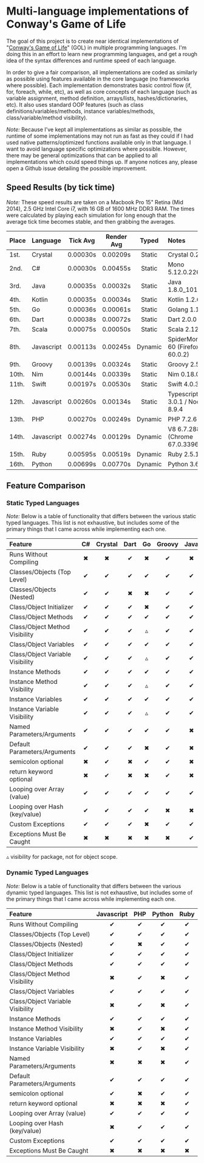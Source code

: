 # Multi-language implementations of Conway's Game of Life

The goal of this project is to create near identical implementations of "[Conway's Game of Life](http://en.wikipedia.org/wiki/Conway's_Game_of_Life)" (GOL) in multiple programming languages. I'm doing this in an effort to learn new programming languages, and get a rough idea of the syntax differences and runtime speed of each language.

In order to give a fair comparison, all implementations are coded as similarly as possible using features available in the core language (no frameworks where possible). Each implementation demonstrates basic control flow (if, for, foreach, while, etc), as well as core concepts of each language (such as variable assignment, method definition, arrays/lists, hashes/dictionaries, etc). It also uses standard OOP features (such as class definitions/variables/methods, instance variables/methods, class/variable/method visibility).

*Note:* Because I've kept all implementations as similar as possible, the runtime of some implementations may not run as fast as they could if I had used native patterns/optimized functions available only in that language. I want to avoid language specific optimizations where possible. However, there may be general optimizations that can be applied to all implementations which could speed things up. If anyone notices any, please open a Github issue detailing the possible improvement.

## Speed Results (by tick time)

*Note:* These speed results are taken on a Macbook Pro 15" Retina (Mid 2014), 2.5 GHz Intel Core i7, with 16 GB of 1600 MHz DDR3 RAM. The times were calculated by playing each simulation for long enough that the average tick time becomes stable, and then grabbing the averages.

| Place | Language   | Tick Avg | Render Avg |  Typed  | Notes                               |
|:------|:-----------|:--------:|:----------:|:-------:|:------------------------------------|
| 1st.  | Crystal    | 0.00030s |  0.00209s  | Static  | Crystal 0.25.1                      |
| 2nd.  | C#         | 0.00030s |  0.00455s  | Static  | Mono 5.12.0.226                     |
| 3rd.  | Java       | 0.00035s |  0.00032s  | Static  | Java 1.8.0_101                      |
| 4th.  | Kotlin     | 0.00035s |  0.00034s  | Static  | Kotlin 1.2.60                       |
| 5th.  | Go         | 0.00036s |  0.00061s  | Static  | Golang 1.11.2                       |
| 6th.  | Dart       | 0.00038s |  0.00072s  | Static  | Dart 2.0.0                          |
| 7th.  | Scala      | 0.00075s |  0.00050s  | Static  | Scala 2.12.6                        |
| 8th.  | Javascript | 0.00113s |  0.00245s  | Dynamic | SpiderMonkey 60 (Firefox 60.0.2)    |
| 9th.  | Groovy     | 0.00139s |  0.00324s  | Static  | Groovy 2.5.1                        |
| 10th. | Nim        | 0.00144s |  0.00339s  | Static  | Nim 0.18.0                          |
| 11th. | Swift      | 0.00197s |  0.00530s  | Static  | Swift 4.0.3                         |
| 12th. | Javascript | 0.00260s |  0.00134s  | Static  | Typescript 3.0.1 / Node 8.9.4       |
| 13th. | PHP        | 0.00270s |  0.00249s  | Dynamic | PHP 7.2.6                           |
| 14th. | Javascript | 0.00274s |  0.00129s  | Dynamic | V8 6.7.288.46 (Chrome 67.0.3396.87) |
| 15th. | Ruby       | 0.00595s |  0.00519s  | Dynamic | Ruby 2.5.1                          |
| 16th. | Python     | 0.00699s |  0.00770s  | Dynamic | Python 3.6.2                        |

## Feature Comparison

### Static Typed Languages

*Note:* Below is a table of functionality that differs between the various static typed languages.
This list is not exhaustive, but includes some of the primary things that I came across while implementing each one.

| Feature                          | C# | Crystal | Dart | Go | Groovy | Java | Kotlin | Nim | Scala | Swift | TypeScript |
|:---------------------------------|:--:|:-------:|:----:|:--:|:------:|:----:|:------:|:---:|:-----:|:-----:|:----------:|
| Runs Without Compiling           | ✖  |    ✖    |  ✔   | ✖  |   ✔    |  ✖   |   ✖    |  ✖  |   ✖   |   ✖   |     ✖      |
| Classes/Objects (Top Level)      | ✔  |    ✔    |  ✔   | ✔  |   ✔    |  ✔   |   ✔    |  ✔  |   ✔   |   ✔   |     ✔      |
| Classes/Objects (Nested)         | ✔  |    ✔    |  ✖   | ✖  |   ✔    |  ✔   |   ✔    |  ✖  |   ✔   |   ✖   |     ✔      |
| Class/Object Initializer         | ✔  |    ✔    |  ✔   | ✖  |   ✔    |  ✔   |   ✔    |  ✖  |   ✔   |   ✔   |     ✔      |
| Class/Object Methods             | ✔  |    ✔    |  ✔   | ✔  |   ✔    |  ✔   |   ✔    |  ✖  |   ✔   |   ✔   |     ✔      |
| Class/Object Method Visibility   | ✔  |    ✔    |  ✔   | ▵  |   ✔    |  ✔   |   ✔    |  ✖  |   ✔   |   ✔   |     ✔      |
| Class/Object Variables           | ✔  |    ✔    |  ✔   | ✔  |   ✔    |  ✔   |   ✔    |  ✖  |   ✔   |   ✖   |     ✔      |
| Class/Object Variable Visibility | ✔  |    ✔    |  ✔   | ▵  |   ✔    |  ✔   |   ✔    |  ✖  |   ✔   |   ✖   |     ✔      |
| Instance Methods                 | ✔  |    ✔    |  ✔   | ✔  |   ✔    |  ✔   |   ✔    |  ✔  |   ✔   |   ✔   |     ✔      |
| Instance Method Visibility       | ✔  |    ✔    |  ✔   | ▵  |   ✔    |  ✔   |   ✔    |  ✔  |   ✔   |   ✔   |     ✔      |
| Instance Variables               | ✔  |    ✔    |  ✔   | ✔  |   ✔    |  ✔   |   ✔    |  ✔  |   ✔   |   ✔   |     ✔      |
| Instance Variable Visibility     | ✔  |    ✔    |  ✔   | ▵  |   ✔    |  ✔   |   ✔    |  ✔  |   ✔   |   ✔   |     ✔      |
| Named Parameters/Arguments       | ✔  |    ✔    |  ✔   | ✔  |   ✔    |  ✖   |   ✔    |  ✖  |   ✔   |   ✔   |     ✖      |
| Default Parameters/Arguments     | ✔  |    ✔    |  ✔   | ✖  |   ✔    |  ✖   |   ✔    |  ✔  |   ✔   |   ✔   |     ✔      |
| semicolon optional               | ✖  |    ✔    |  ✖   | ✔  |   ✔    |  ✖   |   ✔    |  ✔  |   ✔   |   ✔   |     ✔      |
| return keyword optional          | ✖  |    ✔    |  ✖   | ✖  |   ✔    |  ✖   |   ✖    |  ✔  |   ✔   |   ✖   |     ✖      |
| Looping over Array (value)       | ✔  |    ✔    |  ✔   | ✔  |   ✔    |  ✔   |   ✔    |  ✔  |   ✔   |   ✔   |     ✔      |
| Looping over Hash (key/value)    | ✔  |    ✔    |  ✔   | ✔  |   ✖    |  ✖   |   ✔    |  ✔  |   ✔   |   ✔   |     ✔      |
| Custom Exceptions                | ✔  |    ✔    |  ✔   | ✖  |   ✔    |  ✔   |   ✔    |  ✔  |   ✔   |   ✔   |     ✔      |
| Exceptions Must Be Caught        | ✖  |    ✖    |  ✖   | ✖  |   ✖    |  ✔   |   ✖    |  ✖  |   ✖   |   ✔   |     ✖      |

 ▵ visibility for package, not for object scope.


### Dynamic Typed Languages

*Note:* Below is a table of functionality that differs between the various dynamic typed languages.
This list is not exhaustive, but includes some of the primary things that I came across while implementing each one.

| Feature                          | Javascript | PHP | Python | Ruby |
|:---------------------------------|:----------:|:---:|:------:|:----:|
| Runs Without Compiling           |     ✔      |  ✔  |   ✔    |  ✔   |
| Classes/Objects (Top Level)      |     ✔      |  ✔  |   ✔    |  ✔   |
| Classes/Objects (Nested)         |     ✔      |  ✖  |   ✔    |  ✔   |
| Class/Object Initializer         |     ✔      |  ✔  |   ✔    |  ✔   |
| Class/Object Methods             |     ✔      |  ✔  |   ✔    |  ✔   |
| Class/Object Method Visibility   |     ✖      |  ✔  |   ✖    |  ✔   |
| Class/Object Variables           |     ✔      |  ✔  |   ✔    |  ✔   |
| Class/Object Variable Visibility |     ✖      |  ✔  |   ✖    |  ✔   |
| Instance Methods                 |     ✔      |  ✔  |   ✔    |  ✔   |
| Instance Method Visibility       |     ✖      |  ✔  |   ✖    |  ✔   |
| Instance Variables               |     ✔      |  ✔  |   ✔    |  ✔   |
| Instance Variable Visibility     |     ✖      |  ✔  |   ✖    |  ✔   |
| Named Parameters/Arguments       |     ✖      |  ✖  |   ✖    |  ✔   |
| Default Parameters/Arguments     |     ✔      |  ✔  |   ✔    |  ✔   |
| semicolon optional               |     ✔      |  ✖  |   ✔    |  ✔   |
| return keyword optional          |     ✖      |  ✖  |   ✖    |  ✔   |
| Looping over Array (value)       |     ✔      |  ✔  |   ✔    |  ✔   |
| Looping over Hash (key/value)    |     ✖      |  ✔  |   ✔    |  ✔   |
| Custom Exceptions                |     ✔      |  ✔  |   ✔    |  ✔   |
| Exceptions Must Be Caught        |     ✖      |  ✖  |   ✖    |  ✖   |
